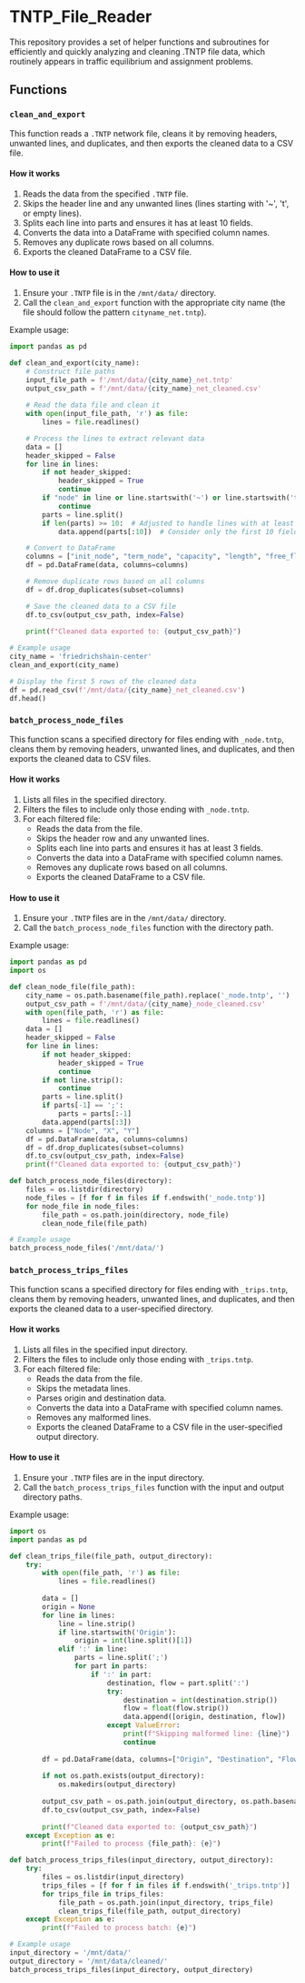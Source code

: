 # TNTP_File_Reader

This repository provides a set of helper functions and subroutines for efficiently and quickly analyzing and cleaning .TNTP file data, which routinely appears in traffic equilibrium and assignment problems.

## Functions

### `clean_and_export`

This function reads a `.TNTP` network file, cleans it by removing headers, unwanted lines, and duplicates, and then exports the cleaned data to a CSV file.

#### How it works

1. Reads the data from the specified `.TNTP` file.
2. Skips the header line and any unwanted lines (lines starting with '~', 't', or empty lines).
3. Splits each line into parts and ensures it has at least 10 fields.
4. Converts the data into a DataFrame with specified column names.
5. Removes any duplicate rows based on all columns.
6. Exports the cleaned DataFrame to a CSV file.

#### How to use it

1. Ensure your `.TNTP` file is in the `/mnt/data/` directory.
2. Call the `clean_and_export` function with the appropriate city name (the file should follow the pattern `cityname_net.tntp`).

Example usage:

```python
import pandas as pd

def clean_and_export(city_name):
    # Construct file paths
    input_file_path = f'/mnt/data/{city_name}_net.tntp'
    output_csv_path = f'/mnt/data/{city_name}_net_cleaned.csv'
    
    # Read the data file and clean it
    with open(input_file_path, 'r') as file:
        lines = file.readlines()

    # Process the lines to extract relevant data
    data = []
    header_skipped = False
    for line in lines:
        if not header_skipped:
            header_skipped = True
            continue
        if "node" in line or line.startswith('~') or line.startswith('t') or not line.strip():
            continue
        parts = line.split()
        if len(parts) >= 10:  # Adjusted to handle lines with at least 10 fields
            data.append(parts[:10])  # Consider only the first 10 fields

    # Convert to DataFrame
    columns = ["init_node", "term_node", "capacity", "length", "free_flow_time", "b", "power", "speed_limit", "toll", "link_type"]
    df = pd.DataFrame(data, columns=columns)

    # Remove duplicate rows based on all columns
    df = df.drop_duplicates(subset=columns)

    # Save the cleaned data to a CSV file
    df.to_csv(output_csv_path, index=False)
    
    print(f"Cleaned data exported to: {output_csv_path}")

# Example usage
city_name = 'friedrichshain-center'
clean_and_export(city_name)

# Display the first 5 rows of the cleaned data
df = pd.read_csv(f'/mnt/data/{city_name}_net_cleaned.csv')
df.head()
```

### `batch_process_node_files`

This function scans a specified directory for files ending with `_node.tntp`, cleans them by removing headers, unwanted lines, and duplicates, and then exports the cleaned data to CSV files.

#### How it works

1. Lists all files in the specified directory.
2. Filters the files to include only those ending with `_node.tntp`.
3. For each filtered file:
   - Reads the data from the file.
   - Skips the header row and any unwanted lines.
   - Splits each line into parts and ensures it has at least 3 fields.
   - Converts the data into a DataFrame with specified column names.
   - Removes any duplicate rows based on all columns.
   - Exports the cleaned DataFrame to a CSV file.

#### How to use it

1. Ensure your `.TNTP` files are in the `/mnt/data/` directory.
2. Call the `batch_process_node_files` function with the directory path.

Example usage:

```python
import pandas as pd
import os

def clean_node_file(file_path):
    city_name = os.path.basename(file_path).replace('_node.tntp', '')
    output_csv_path = f'/mnt/data/{city_name}_node_cleaned.csv'
    with open(file_path, 'r') as file:
        lines = file.readlines()
    data = []
    header_skipped = False
    for line in lines:
        if not header_skipped:
            header_skipped = True
            continue
        if not line.strip():
            continue
        parts = line.split()
        if parts[-1] == ';':
            parts = parts[:-1]
        data.append(parts[:3])
    columns = ["Node", "X", "Y"]
    df = pd.DataFrame(data, columns=columns)
    df = df.drop_duplicates(subset=columns)
    df.to_csv(output_csv_path, index=False)
    print(f"Cleaned data exported to: {output_csv_path}")

def batch_process_node_files(directory):
    files = os.listdir(directory)
    node_files = [f for f in files if f.endswith('_node.tntp')]
    for node_file in node_files:
        file_path = os.path.join(directory, node_file)
        clean_node_file(file_path)

# Example usage
batch_process_node_files('/mnt/data/')
```
### `batch_process_trips_files`

This function scans a specified directory for files ending with `_trips.tntp`, cleans them by removing headers, unwanted lines, and duplicates, and then exports the cleaned data to a user-specified directory.

#### How it works

1. Lists all files in the specified input directory.
2. Filters the files to include only those ending with `_trips.tntp`.
3. For each filtered file:
   - Reads the data from the file.
   - Skips the metadata lines.
   - Parses origin and destination data.
   - Converts the data into a DataFrame with specified column names.
   - Removes any malformed lines.
   - Exports the cleaned DataFrame to a CSV file in the user-specified output directory.

#### How to use it

1. Ensure your `.TNTP` files are in the input directory.
2. Call the `batch_process_trips_files` function with the input and output directory paths.

Example usage:

```python
import os
import pandas as pd

def clean_trips_file(file_path, output_directory):
    try:
        with open(file_path, 'r') as file:
            lines = file.readlines()
        
        data = []
        origin = None
        for line in lines:
            line = line.strip()
            if line.startswith('Origin'):
                origin = int(line.split()[1])
            elif ':' in line:
                parts = line.split(';')
                for part in parts:
                    if ':' in part:
                        destination, flow = part.split(':')
                        try:
                            destination = int(destination.strip())
                            flow = float(flow.strip())
                            data.append([origin, destination, flow])
                        except ValueError:
                            print(f"Skipping malformed line: {line}")
                            continue
        
        df = pd.DataFrame(data, columns=["Origin", "Destination", "Flow"])
        
        if not os.path.exists(output_directory):
            os.makedirs(output_directory)
        
        output_csv_path = os.path.join(output_directory, os.path.basename(file_path).replace('.tntp', '_cleaned.csv'))
        df.to_csv(output_csv_path, index=False)
        
        print(f"Cleaned data exported to: {output_csv_path}")
    except Exception as e:
        print(f"Failed to process {file_path}: {e}")

def batch_process_trips_files(input_directory, output_directory):
    try:
        files = os.listdir(input_directory)
        trips_files = [f for f in files if f.endswith('_trips.tntp')]
        for trips_file in trips_files:
            file_path = os.path.join(input_directory, trips_file)
            clean_trips_file(file_path, output_directory)
    except Exception as e:
        print(f"Failed to process batch: {e}")

# Example usage
input_directory = '/mnt/data/'
output_directory = '/mnt/data/cleaned/'
batch_process_trips_files(input_directory, output_directory)


